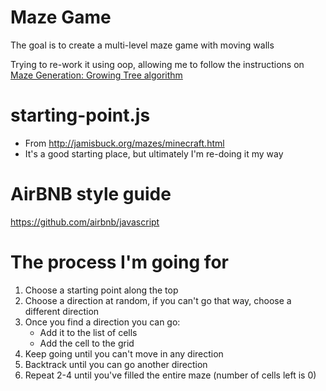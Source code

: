 # Maze Game
The goal is to create a multi-level maze game with moving walls

Trying to re-work it using oop, allowing me to follow the instructions on [Maze Generation: Growing Tree algorithm](http://weblog.jamisbuck.org/2011/1/27/maze-generation-growing-tree-algorithm)

# starting-point.js 
- From http://jamisbuck.org/mazes/minecraft.html
- It's a good starting place, but ultimately I'm re-doing it my way

# AirBNB style guide
https://github.com/airbnb/javascript

# The process I'm going for
1. Choose a starting point along the top
2. Choose a direction at random, if you can't go that way, choose a different direction
3. Once you find a direction you can go: 
	- Add it to the list of cells
	- Add the cell to the grid
4. Keep going until you can't move in any direction
5. Backtrack until you can go another direction
6. Repeat 2-4 until you've filled the entire maze (number of cells left is 0)